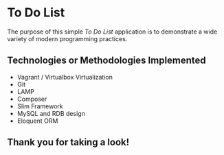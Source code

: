 # To Do List

The purpose of this simple _To Do List_ application is to demonstrate a wide variety of modern programming practices.

## Technologies or Methodologies Implemented

* Vagrant / Virtualbox Virtualization
* Git
* LAMP
* Composer
* Slim Framework
* MySQL and RDB design
* Eloquent ORM

## Thank you for taking a look!
